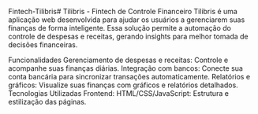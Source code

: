 Fintech-Tilibris# Tilibris - Fintech de Controle Financeiro
Tilibris é uma aplicação web desenvolvida para ajudar os usuários a gerenciarem suas finanças de forma inteligente. Essa solução permite a automação do controle de despesas e receitas, gerando insights para melhor tomada de decisões financeiras.

Funcionalidades
Gerenciamento de despesas e receitas: Controle e acompanhe suas finanças diárias.
Integração com bancos: Conecte sua conta bancária para sincronizar transações automaticamente.
Relatórios e gráficos: Visualize suas finanças com gráficos e relatórios detalhados.
Tecnologias Utilizadas
Frontend:
HTML/CSS/JavaScript: Estrutura e estilização das páginas.
